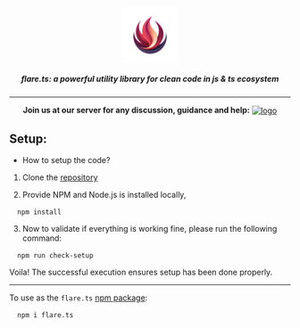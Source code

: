 <p align="center">
  <img align="center" width="20%" src="https://raw.githubusercontent.com/shravan20/flare/main/assets/logo.png" alt="logo"/>
  <h5 align="center">flare.ts: a powerful utility library for clean code in js & ts ecosystem</h5>
</p>

---

<p align="center">
<b>Join us at our server for any discussion, guidance and help:</b>
<a href="https://discord.gg/2nN2VqwNaK">
  <img align="center" width="10%" src="https://dcbadge.vercel.app/api/server/2nN2VqwNaK" alt="logo"/>
  </a>
</p>

## Setup:

- How to setup the code?

1. Clone the [repository](https://github.com/shravan20/flare)

2. Provide NPM and Node.js is installed locally,

```
  npm install
```

3. Now to validate if everything is working fine, please run the following command:

```
  npm run check-setup
```

Voila! The successful execution ensures setup has been done properly.

---

To use as the `flare.ts` [npm package](https://www.npmjs.com/package/flare.ts):

```
  npm i flare.ts
```
